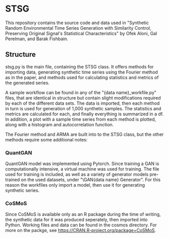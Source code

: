 # STSG

This repository contains the source code and data used in "Synthetic Random Environmental Time Series Generation with Similarity Control, Preserving Original Signal's Statistical Characteristics" by Ofek Aloni, Gal Perelman, and Barak Fishbain.

## Structure
stsg.py is the main file, containing the STSG class. It offers methods for importing data, generating synthetic time series using the Fourier method as in the paper, and methods used for calculating statistics and metrics of the generated series.

A sample workflow can be found in any of the "{data name}_workfile.py" files, that are identical in structure but contain slight modifications required by each of the different data sets. The data is imported, then each method in turn is used for generation of 1,000 synthetic samples. The statistics and metrics are calculated for each, and finally everything is summarized in a df. In addition, a plot with a sample time series from each method is plotted, along with a histogram and autocorrelation function.

The Fourier method and ARMA are built into to the STSG class, but the other methods require some additional notes:

### QuantGAN
QuantGAN model was implemented using Pytorch. Since training a GAN is computationally intensive, a virtual machine was used for training. The file used for training is included, as well as a variety of generator models pre-trained on the used datasets, under "\GAN\{data name} Generator". For this reason the workfiles only import a model, then use it for generating synthetic series.

### CoSMoS
Since CoSMoS is available only as an R package during the time of writing, the synthetic data for it was produced seperately, then imported into Python. Working files and data can be found in the cosmos directory. For more on the packge, see https://CRAN.R-project.org/package=CoSMoS.



